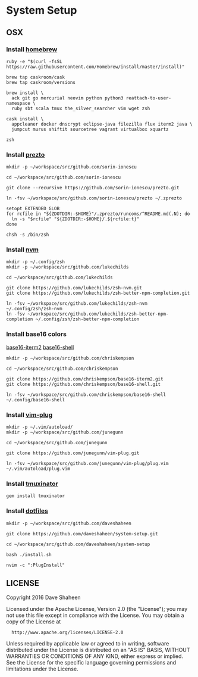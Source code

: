 # System Setup

## OSX

### Install [homebrew](http://brew.sh/)

    ruby -e "$(curl -fsSL https://raw.githubusercontent.com/Homebrew/install/master/install)"

    brew tap caskroom/cask
    brew tap caskroom/versions

    brew install \
      ack git go mercurial neovim python python3 reattach-to-user-namespace \
      ruby sbt scala tmux the_silver_searcher vim wget zsh

    cask install \
      appcleaner docker dnscrypt eclipse-java filezilla flux iterm2 java \
      jumpcut murus shiftit sourcetree vagrant virtualbox xquartz

    zsh

### Install [prezto](https://github.com/sorin-ionescu/prezto)

    mkdir -p ~/workspace/src/github.com/sorin-ionescu

    cd ~/workspace/src/github.com/sorin-ionescu

    git clone --recursive https://github.com/sorin-ionescu/prezto.git

    ln -fsv ~/workspace/src/github.com/sorin-ionescu/prezto ~/.zprezto

    setopt EXTENDED_GLOB
    for rcfile in "${ZDOTDIR:-$HOME}"/.zprezto/runcoms/^README.md(.N); do
      ln -s "$rcfile" "${ZDOTDIR:-$HOME}/.${rcfile:t}"
    done

    chsh -s /bin/zsh

### Install [nvm](https://github.com/lukechilds/zsh-nvm)

    mkdir -p ~/.config/zsh
    mkdir -p ~/workspace/src/github.com/lukechilds

    cd ~/workspace/src/github.com/lukechilds

    git clone https://github.com/lukechilds/zsh-nvm.git
    git clone https://github.com/lukechilds/zsh-better-npm-completion.git

    ln -fsv ~/workspace/src/github.com/lukechilds/zsh-nvm ~/.config/zsh/zsh-nvm
    ln -fsv ~/workspace/src/github.com/lukechilds/zsh-better-npm-completion ~/.config/zsh/zsh-better-npm-completion

### Install base16 colors

[base16-iterm2](https://github.com/chriskempson/base16-iterm2.git)
[base16-shell](https://github.com/chriskempson/base16-shell.git)

    mkdir -p ~/workspace/src/github.com/chriskempson

    cd ~/workspace/src/github.com/chriskempson

    git clone https://github.com/chriskempson/base16-iterm2.git
    git clone https://github.com/chriskempson/base16-shell.git

    ln -fsv ~/workspace/src/github.com/chriskempson/base16-shell ~/.config/base16-shell

### Install [vim-plug](https://github.com/junegunn/vim-plug)

    mkdir -p ~/.vim/autoload/
    mkdir -p ~/workspace/src/github.com/junegunn

    cd ~/workspace/src/github.com/junegunn

    git clone https://github.com/junegunn/vim-plug.git

    ln -fsv ~/workspace/src/github.com/junegunn/vim-plug/plug.vim ~/.vim/autoload/plug.vim

### Install [tmuxinator](https://github.com/tmuxinator/tmuxinator)

    gem install tmuxinator

### Install [dotfiles](https://github.com/daveshaheen/system-setup)

    mkdir -p ~/workspace/src/github.com/daveshaheen

    git clone https://github.com/daveshaheen/system-setup.git

    cd ~/workspace/src/github.com/daveshaheen/system-setup

    bash ./install.sh

    nvim -c ":PlugInstall"


## LICENSE

  Copyright 2016 Dave Shaheen

  Licensed under the Apache License, Version 2.0 (the "License");
  you may not use this file except in compliance with the License.
  You may obtain a copy of the License at

      http://www.apache.org/licenses/LICENSE-2.0

  Unless required by applicable law or agreed to in writing, software
  distributed under the License is distributed on an "AS IS" BASIS,
  WITHOUT WARRANTIES OR CONDITIONS OF ANY KIND, either express or implied.
  See the License for the specific language governing permissions and
  limitations under the License.
